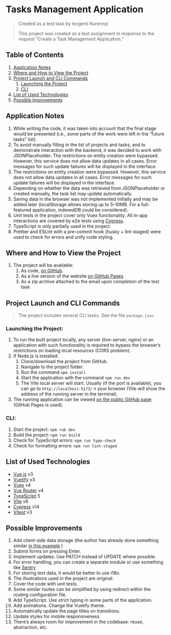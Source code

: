 # Tasks Management Application

> Created as a test task by Ievgenii Kurennyi
>
> This project was created as a test assignment in response to the request “Create a Task Management Application.”

## Table of Contents

1. [Application Notes](#title2)
2. [Where and How to View the Project](#title3)
3. [Project Launch and CLI Commands](#title4)
   1. [Launching the Project](#subtitle41)
   2. [CLI](#subtitle42)
4. [List of Used Technologies](#title5)
5. [Possible Improvements](#title6)

## <a id="title2">Application Notes</a>

1. While writing the code, it was taken into account that the final stage would be presented (i.e., some parts of the work were left in the “future tasks” list).
2. To avoid manually filling in the list of projects and tasks, and to demonstrate interaction with the backend, it was decided to work with JSONPlaceholder.
   The restrictions on entity creation were bypassed. However, this service does not allow data updates in all cases. Error messages for such update failures will be displayed in the interface.
3. The restrictions on entity creation were bypassed. However, this service does not allow data updates in all cases. Error messages for such update failures will be displayed in the interface.
4. Depending on whether the data was retrieved from JSONPlaceholder or created manually, the task list may update automatically.
5. Saving data in the browser was not implemented initially and may be added later (localStorage allows storing up to 5–10MB. For a full-featured application, indexedDB could be considered).
6. Unit tests in the project cover only Vuex functionality. All in-app interactions are covered by e2e tests using [Cypress](https://www.cypress.io/).
7. TypeScript is only partially used in the project.
8. Prettier and ESLint with a pre-commit hook (husky + lint-staged) were used to check for errors and unify code styling.

## <a id="title3">Where and How to View the Project</a>

1. The project will be available:
   1. As code, [on GitHub](https://github.com/ikurennyi/tasks-management).
   2. As a live version of the website [on GitHub Pages](https://ikurennyi.github.io/tasks-management/)
   3. As a zip archive attached to the email upon completion of the test task

## <a id="title4">Project Launch and CLI Commands</a>

> The project includes several CLI tasks. See the file `package.json`

### <a id="subtitle41">Launching the Project:</a>

1. To run the built project locally, any server (live-server, nginx) or an application with such functionality is required to bypass the browser’s restrictions on loading local resources (CORS problem).
2. If Node.js is installed:
   1. Clone/download the project from GitHub.
   2. Navigate to the project folder.
   3. Run the command `npm install`
   4. Start the application with the command `npm run dev`
   5. The Vite local server will start. Usually (if the port is available), you can go to `http://localhost:5173/` n your browser (Vite will show the address of the running server in the terminal).
3. The running application can be viewed [on the public GitHub page](https://ikurennyi.github.io/tasks-management/) (GitHub Pages is used).

### <a id="subtitle42">CLI:</a>

1. Start the project: `npm rub dev`
2. Build the project: `npm run build`
3. Check for TypeScript errors: `npm run type-check`
4. Check for formatting errors: `npm run lint-staged`

## <a id="title5">List of Used Technologies</a>

- [Vue.js](https://vuejs.org/) v3
- [Vuetify](https://vuetifyjs.com/en/) v3
- [Vuex](https://vuex.vuejs.org/) v4
- [Vue Router](https://router.vuejs.org/) v4
- [TypeScript](https://www.typescriptlang.org/) 5
- [Vite](https://vite.dev/) v6
- [Cypress](https://www.cypress.io/) v14
- [Vitest](https://vitest.dev/) v3

## <a id="title6">Possible Improvements</a>

1. Add client-side data storage (the author has already done something similar [in this example](https://github.com/ikurennyi/up-calendar) )
2. Submit forms on pressing Enter.
3. Implement updates. Use PATCH instead of UPDATE where possible.
4. For error handling, you can create a separate module or use something like [Sentry](https://sentry.io/)
5. For storing text data, it would be better to use i18n.
6. The illustrations used in the project are original.
7. Cover the code with unit tests.
8. Some similar routes can be simplified by using redirect within the routing configuration file.
9. Add TypeScript. Use strict typing in some parts of the application.
10. Add animations. Change the Vuetify theme.
11. Automatically update the page titles on transitions.
12. Update styles for mobile responsiveness.
13. There’s always room for improvement in the codebase: reuse, abstraction, etc.
